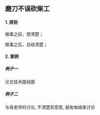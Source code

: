 ## 磨刀不误砍柴工

#### 1. 原则

做事之前，想清楚；

做事之后，总结清楚；

#### 2. 案例

##### 例子一

论文技术路线图

##### 例子二

与易老师的讨论, 不清楚其意思, 就匆匆结束讨论